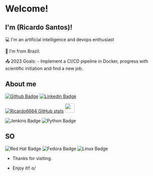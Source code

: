 # Welcome!
## I'm (Ricardo Santos)!

:computer: I'm an artificial intelligence and devops enthusiast

:house_with_garden: I’m from Brazil.

:outbox_tray: 2023 Goals: - Implement a CI/CD pipeline in Docker, progress with scientific initiation and find a new job.

## About me

[![Github Badge](https://img.shields.io/badge/GitHub-100000?style=for-the-badge&logo=github&logoColor=white&link=https://github.com/Ricardo6664?tab=repositories)](https://github.com/Ricardo6664?tab=repositories)
[![Linkedin Badge](https://img.shields.io/badge/LinkedIn-0077B5?style=for-the-badge&logo=linkedin&logoColor=white&link=https://www.linkedin.com/in/ricardo-de-paula-santos-995684159/)](https://www.linkedin.com/in/ricardo-de-paula-santos-995684159/)

[![Ricardo6664 GitHub stats](https://github-readme-stats.vercel.app/api?username=Ricardo6664)](https://github.com/Ricardo6664/github-readme-stats)
<img src=https://github.com/TheDudeThatCode/TheDudeThatCode/blob/master/Assets/Earth.gif width="30">

![Jenkins Badge](https://img.shields.io/badge/Jenkins-D24939?style=for-the-badge&logo=Jenkins&logoColor=white)
![Python Badge](https://img.shields.io/badge/Python-FFD43B?style=for-the-badge&logo=python&logoColor=blue)

## SO
![Red Hat Badge](https://img.shields.io/badge/Red%20Hat-EE0000?style=for-the-badge&logo=redhat&logoColor=white)
![Fedora Badge](https://img.shields.io/badge/Fedora-294172?style=for-the-badge&logo=fedora&logoColor=white)
![Linux Badge](https://img.shields.io/badge/Linux-FCC624?style=for-the-badge&logo=linux&logoColor=black)
- Thanks for visiting.

- Enjoy it!! o/
